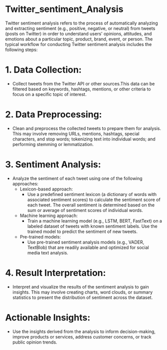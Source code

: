 # Twitter_sentiment_Analysis
Twitter sentiment analysis refers to the process of automatically analyzing and extracting sentiment (e.g., positive, negative, or neutral) from tweets (posts on Twitter) in order to understand users' opinions, attitudes, and emotions about a particular topic, product, brand, event, or person.
The typical workflow for conducting Twitter sentiment analysis includes the following steps:


# 1. Data Collection:
     
- Collect tweets from the Twitter API or other sources.This data can be filtered based on keywords, hashtags, mentions, or other criteria to focus on a specific topic of interest.

# 2. Data Preprocessing: 
 - Clean and preprocess the collected tweets to prepare them for analysis. This may involve removing URLs, mentions, hashtags, special characters, and stop words; tokenizing text into individual words; and performing stemming or lemmatization.

# 3. Sentiment Analysis: 
 - Analyze the sentiment of each tweet using one of the following approaches:
    - Lexicon-based approach:
       - Use a predefined sentiment lexicon (a dictionary of words with associated sentiment scores) to calculate the sentiment score of each tweet. The overall sentiment is determined based on the sum or average of sentiment scores of individual words.
    - Machine learning approach: 
        - Train a machine learning model (e.g., LSTM, BERT, FastText) on a labeled dataset of tweets with known sentiment labels. Use the trained model to predict the sentiment of new tweets.
    - Pre-trained models: 
        - Use pre-trained sentiment analysis models (e.g., VADER, TextBlob) that are readily available and optimized for social media text analysis.

# 4. Result Interpretation: 
   - Interpret and visualize the results of the sentiment analysis to gain insights. This may involve creating charts, word clouds, or summary statistics to present the distribution of sentiment across the dataset.

# Actionable Insights: 
   - Use the insights derived from the analysis to inform decision-making, improve products or services, address customer concerns, or track public opinion trends.
